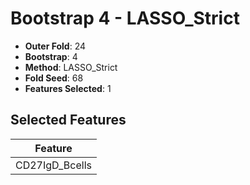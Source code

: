 # Bootstrap 4 - LASSO_Strict

- **Outer Fold**: 24
- **Bootstrap**: 4
- **Method**: LASSO_Strict
- **Fold Seed**: 68
- **Features Selected**: 1

## Selected Features

| Feature |
|---------|
| CD27IgD_Bcells |
